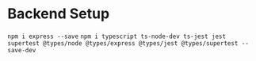 # Backend Setup
`npm i express --save`
`npm i typescript ts-node-dev ts-jest jest supertest @types/node @types/express @types/jest @types/supertest --save-dev`

